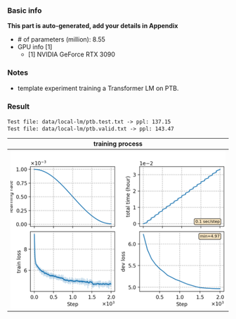 ### Basic info

**This part is auto-generated, add your details in Appendix**

* \# of parameters (million): 8.55
* GPU info \[1\]
  * \[1\] NVIDIA GeForce RTX 3090

### Notes

* template experiment training a Transformer LM on PTB.

### Result
```
Test file: data/local-lm/ptb.test.txt -> ppl: 137.15
Test file: data/local-lm/ptb.valid.txt -> ppl: 143.47
```

|     training process    |
|:-----------------------:|
|![monitor](./monitor.png)|

